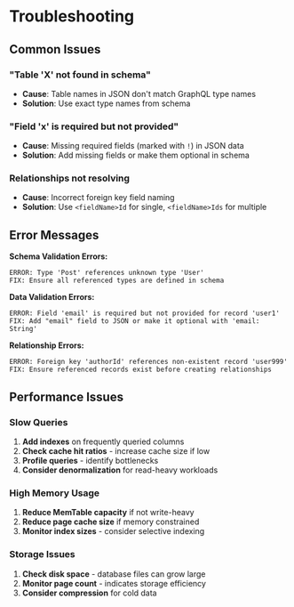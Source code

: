 # Troubleshooting

## Common Issues

### "Table 'X' not found in schema"
- **Cause**: Table names in JSON don't match GraphQL type names
- **Solution**: Use exact type names from schema

### "Field 'x' is required but not provided"
- **Cause**: Missing required fields (marked with `!`) in JSON data
- **Solution**: Add missing fields or make them optional in schema

### Relationships not resolving
- **Cause**: Incorrect foreign key field naming
- **Solution**: Use `<fieldName>Id` for single, `<fieldName>Ids` for multiple

## Error Messages

**Schema Validation Errors:**
```
ERROR: Type 'Post' references unknown type 'User'
FIX: Ensure all referenced types are defined in schema
```

**Data Validation Errors:**
```
ERROR: Field 'email' is required but not provided for record 'user1'
FIX: Add "email" field to JSON or make it optional with 'email: String'
```

**Relationship Errors:**
```
ERROR: Foreign key 'authorId' references non-existent record 'user999'
FIX: Ensure referenced records exist before creating relationships
```

## Performance Issues

### Slow Queries
1. **Add indexes** on frequently queried columns
2. **Check cache hit ratios** - increase cache size if low
3. **Profile queries** - identify bottlenecks
4. **Consider denormalization** for read-heavy workloads

### High Memory Usage
1. **Reduce MemTable capacity** if not write-heavy
2. **Reduce page cache size** if memory constrained
3. **Monitor index sizes** - consider selective indexing

### Storage Issues
1. **Check disk space** - database files can grow large
2. **Monitor page count** - indicates storage efficiency
3. **Consider compression** for cold data

